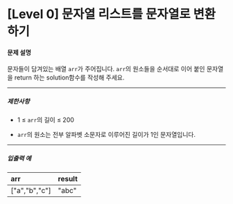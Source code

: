 # [Level 0] 문자열 리스트를 문자열로 변환하기

#### 문제 설명

문자들이 담겨있는 배열 ```arr```가 주어집니다. ```arr```의 원소들을 순서대로 이어 붙인 문자열을 return 하는 solution함수를 작성해 주세요.

---

##### 제한사항

- 1 ≤ ```arr```의 길이 ≤ 200

- ```arr```의 원소는 전부 알파벳 소문자로 이루어진 길이가 1인 문자열입니다.

---

##### 입출력 예

|arr|result|
|:----|:---|
|["a","b","c"]|"abc"|
